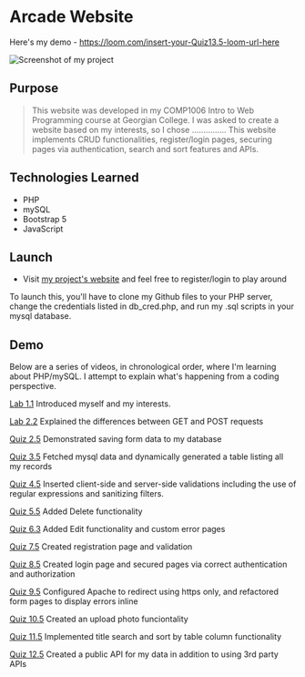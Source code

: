 # Arcade Website

Here's my demo - https://loom.com/insert-your-Quiz13.5-loom-url-here

![Screenshot of my project](https://dummyimage.com/500x300)

## Purpose

> This website was developed in my COMP1006 Intro to Web Programming course at Georgian College. I was asked to create a website based on my interests, so I chose ............... This website implements CRUD functionalities, register/login pages, securing pages via authentication, search and sort features and APIs.

## Technologies Learned

- PHP
- mySQL
- Bootstrap 5
- JavaScript

## Launch

- Visit [my project's website](https://lamp.computerstudi.es.....) and feel free to register/login to play around

To launch this, you'll have to clone my Github files to your PHP server, change the credentials listed in db_cred.php, and run my .sql scripts in your mysql database.

## Demo

Below are a series of videos, in chronological order, where I'm learning about PHP/mySQL. I attempt to explain what's happening from a coding perspective.

[Lab 1.1](https://loom.com/insert-your-loom-url-here)
Introduced myself and my interests.

[Lab 2.2](https://loom.com/insert-your-loom-url-here)
Explained the differences between GET and POST requests

[Quiz 2.5](https://loom.com/insert-your-loom-url-here)
Demonstrated saving form data to my database

[Quiz 3.5](https://loom.com/insert-your-loom-url-here)
Fetched mysql data and dynamically generated a table listing all my records

[Quiz 4.5](https://loom.com/insert-your-loom-url-here)
Inserted client-side and server-side validations including the use of regular expressions and sanitizing filters.

[Quiz 5.5](https://loom.com/insert-your-loom-url-here)
Added Delete functionality

[Quiz 6.3](https://loom.com/insert-your-loom-url-here)
Added Edit functionality and custom error pages

[Quiz 7.5](https://loom.com/insert-your-loom-url-here)
Created registration page and validation

[Quiz 8.5](https://loom.com/insert-your-loom-url-here)
Created login page and secured pages via correct authentication and authorization

[Quiz 9.5](https://loom.com/insert-your-loom-url-here)
Configured Apache to redirect using https only, and refactored form pages to display errors inline

[Quiz 10.5](https://loom.com/insert-your-loom-url-here)
Created an upload photo funciontality

[Quiz 11.5](https://loom.com/insert-your-loom-url-here)
Implemented title search and sort by table column functionality

[Quiz 12.5](https://loom.com/insert-your-loom-url-here)
Created a public API for my data in addition to using 3rd party APIs
